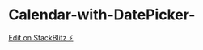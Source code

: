 # Calendar-with-DatePicker-

[Edit on StackBlitz ⚡️](https://stackblitz.com/edit/web-platform-vkuqsp)